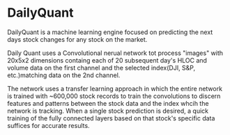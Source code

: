 # DailyQuant
DailyQuant is a machine learning engine focused on predicting the next days stock changes for any stock on the market.

Daily Quant uses a Convolutional nerual network tot process "images" with 20x5x2 dimensions containg each of 20 subsequent day's HLOC and volume data on the first channel and the selected index(DJI, S&P, etc.)matching data on the 2nd channel.

The network uses a transfer learning approach in which the entire network is trained with ~600,000 stock records to train the convolutions to discern features and patterns between the stock data and the index whcih the network is tracking. When a single stock prediction is desired, a quick training of the fully connected layers based on that stock's specific data suffices for accurate results.
